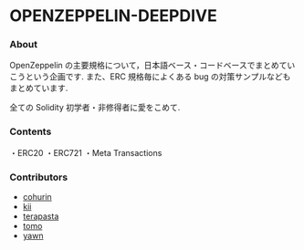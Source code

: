 # OPENZEPPELIN-DEEPDIVE

### About

OpenZeppelin の主要規格について，日本語ベース・コードベースでまとめていこうという企画です.
また、ERC 規格毎によくある bug の対策サンプルなどもまとめています.

全ての Solidity 初学者・非修得者に愛をこめて.

### Contents

・ERC20
・ERC721
・Meta Transactions

### Contributors

- [cohurin](https://github.com/neila)
- [kii](https://github.com/empire-uts)
- [terapasta](https://github.com/terapasta)
- [tomo](https://github.com/Tomosuke0930)
- [yawn](https://github.com/yawn-c111)
